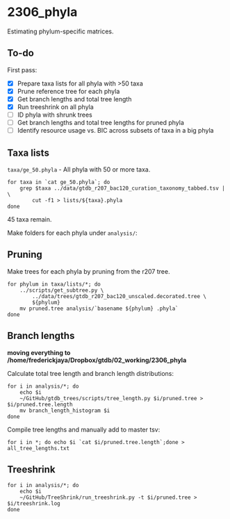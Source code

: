 # 2306_phyla  

Estimating phylum-specific matrices.  

## To-do  

First pass:  
- [x] Prepare taxa lists for all phyla with >50 taxa  
- [x] Prune reference tree for each phyla   
- [x] Get branch lengths and total tree length  
- [x] Run treeshrink on all phyla  
- [ ] ID phyla with shrunk trees  
- [ ] Get branch lengths and total tree lengths for pruned phyla   
- [ ] Identify resource usage vs. BIC across subsets of taxa in a big phyla  

## Taxa lists  
`taxa/ge_50.phyla` - All phyla with 50 or more taxa.  

```  
for taxa in `cat ge_50.phyla`; do
	grep $taxa ../data/gtdb_r207_bac120_curation_taxonomy_tabbed.tsv | \
		cut -f1 > lists/${taxa}.phyla
done
```  

45 taxa remain.  

Make folders for each phyla under `analysis/`:  

## Pruning  

Make trees for each phyla by pruning from the r207 tree.  

```  
for phylum in taxa/lists/*; do
	../scripts/get_subtree.py \
		../data/trees/gtdb_r207_bac120_unscaled.decorated.tree \
		${phylum}
	mv pruned.tree analysis/`basename ${phylum} .phyla`
done
```

## Branch lengths  

**moving everything to /home/frederickjaya/Dropbox/gtdb/02_working/2306_phyla**  

Calculate total tree length and branch length distributions:  
```
for i in analysis/*; do  
	echo $i  
	~/GitHub/gtdb_trees/scripts/tree_length.py $i/pruned.tree > $i/pruned.tree.length
	mv branch_length_histogram $i
done 
```  

Compile tree lengths and manually add to master tsv:  
```
for i in *; do echo $i `cat $i/pruned.tree.length`;done > all_tree_lengths.txt
```  

## Treeshrink  

```
for i in analysis/*; do 
	echo $i
	~/GitHub/TreeShrink/run_treeshrink.py -t $i/pruned.tree > $i/treeshrink.log
done
```
